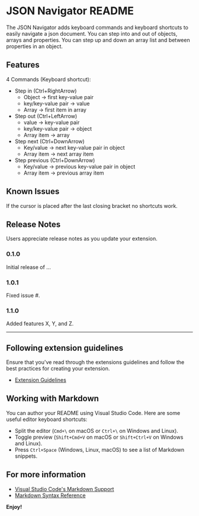 # JSON Navigator README

The JSON Navigator adds keyboard commands and keyboard shortcuts to easily navigate a json document.
You can step into and out of objects, arrays and properties.
You can step up and down an array list and between properties in an object.

## Features

4 Commands (Keyboard shortcut):

- Step in (Ctrl+RightArrow)
    - Object -> first key-value pair
    - key/key-value pair -> value
    - Array -> first item in array
- Step out (Ctrl+LeftArrow)
    - value -> key-value pair
    - key/key-value pair -> object
    - Array item -> array
- Step next (Ctrl+DownArrow)
    - Key/value -> next key-value pair in object
    - Array item -> next array item
- Step previous (Ctrl+DownArrow)
    - Key/value -> previous key-value pair in object
    - Array item -> previous array item

## Known Issues

If the cursor is placed after the last closing bracket no shortcuts work.

## Release Notes

Users appreciate release notes as you update your extension.

### 0.1.0

Initial release of ...

### 1.0.1

Fixed issue #.

### 1.1.0

Added features X, Y, and Z.

---

## Following extension guidelines

Ensure that you've read through the extensions guidelines and follow the best practices for creating your extension.

* [Extension Guidelines](https://code.visualstudio.com/api/references/extension-guidelines)

## Working with Markdown

You can author your README using Visual Studio Code. Here are some useful editor keyboard shortcuts:

* Split the editor (`Cmd+\` on macOS or `Ctrl+\` on Windows and Linux).
* Toggle preview (`Shift+Cmd+V` on macOS or `Shift+Ctrl+V` on Windows and Linux).
* Press `Ctrl+Space` (Windows, Linux, macOS) to see a list of Markdown snippets.

## For more information

* [Visual Studio Code's Markdown Support](http://code.visualstudio.com/docs/languages/markdown)
* [Markdown Syntax Reference](https://help.github.com/articles/markdown-basics/)

**Enjoy!**
